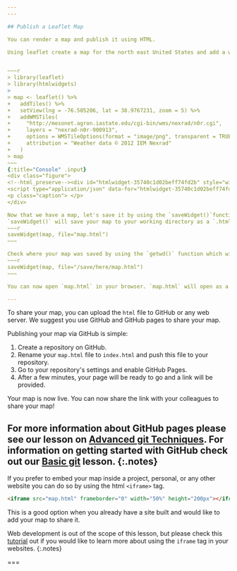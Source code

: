 ```yaml
---
---

## Publish a Leaflet Map

You can render a map and publish it using HTML.

Using leaflet create a map for the north east United States and add a weather data tile. 


~~~r
> library(leaflet)
> library(htmlwidgets)
> 
> map <- leaflet() %>%
+   addTiles() %>%
+   setView(lng = -76.505206, lat = 38.9767231, zoom = 5) %>%
+   addWMSTiles(
+     "http://mesonet.agron.iastate.edu/cgi-bin/wms/nexrad/n0r.cgi",
+     layers = "nexrad-n0r-900913", 
+     options = WMSTileOptions(format = "image/png", transparent = TRUE),
+     attribution = "Weather data © 2012 IEM Nexrad"
+   )
> map
~~~
{:title="Console" .input}
<div class="figure">
<!--html_preserve--><div id="htmlwidget-35740c1d02beff74fd2b" style="width:504px;height:504px;" class="leaflet html-widget"></div>
<script type="application/json" data-for="htmlwidget-35740c1d02beff74fd2b">{"x":{"options":{"crs":{"crsClass":"L.CRS.EPSG3857","code":null,"proj4def":null,"projectedBounds":null,"options":{}}},"calls":[{"method":"addTiles","args":["//{s}.tile.openstreetmap.org/{z}/{x}/{y}.png",null,null,{"minZoom":0,"maxZoom":18,"tileSize":256,"subdomains":"abc","errorTileUrl":"","tms":false,"noWrap":false,"zoomOffset":0,"zoomReverse":false,"opacity":1,"zIndex":1,"detectRetina":false,"attribution":"&copy; <a href=\"http://openstreetmap.org\">OpenStreetMap<\/a> contributors, <a href=\"http://creativecommons.org/licenses/by-sa/2.0/\">CC-BY-SA<\/a>"}]},{"method":"addWMSTiles","args":["http://mesonet.agron.iastate.edu/cgi-bin/wms/nexrad/n0r.cgi",null,null,{"styles":"","format":"image/png","transparent":true,"version":"1.1.1","attribution":"Weather data © 2012 IEM Nexrad","layers":"nexrad-n0r-900913"}]}],"setView":[[38.9767231,-76.505206],5,[]]},"evals":[],"jsHooks":[]}</script><!--/html_preserve-->
<p class="caption"> </p>
</div>

Now that we have a map, let's save it by using the `saveWidget()`function.
`saveWidget()` will save your map to your working directory as a `.html` file.
~~~r
saveWidget(map, file="map.html")
~~~

Check where your map was saved by using the `getwd()` function which will show your working directory. If you would like to save your map somewhere more specific, you can specify the whole path before `map.html`. 
~~~r
saveWidget(map, file="/save/here/map.html")
~~~

You can now open `map.html` in your browser. `map.html` will open as a full screen html file.

---
```


To share your map, you can upload the `html` file to GitHub or any web server. 
We suggest you use GitHub and GitHub pages to share your map. 

Publishing your map via GitHub is simple: 
1. Create a repository on GitHub.
2. Rename your `map.html` file to `index.html` and push this file to your repository. 
3. Go to your repository's settings and enable GitHub Pages. 
4. After a few minutes, your page will be ready to go and a link will be provided. 

Your map is now live. You can now share the link with your colleagues to share your map!

For more information about GitHub pages please see our lesson on [Advanced git Techniques](https://cyberhelp.sesync.org/advanced-git-lesson/#/slides/pages). 
For information on getting started with GitHub check out our [Basic git](https://cyberhelp.sesync.org/basic-git-lesson/) lesson.
{:.notes}
---

If you prefer to embed your map inside a project, personal, or any other website you can do so by using the html `<iframe>` tag.

```html
<iframe src="map.html" frameborder="0" width="50%" height="200px"></iframe>
```
This is a good option when you already have a site built and would like to add your map to share it.

Web development is out of the scope of this lesson, but please check this [tutorial](https://www.tutorialrepublic.com/html-tutorial/html-iframes.php) out if you would like to learn more about using the `iframe` tag in your websites. 
{:.notes}

===
